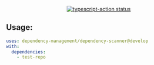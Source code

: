 <p align="center">
  <a href="https://github.com/dependency-management/dependency-scanner/actions"><img alt="typescript-action status" src="https://github.com/dependency-management/dependency-scanner/workflows/build-test/badge.svg"></a>
</p>


## Usage:

```yaml
uses: dependency-management/dependency-scanner@develop
with:
  dependencies: 
    - test-repo
```